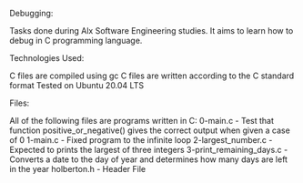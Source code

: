 Debugging:

Tasks done during Alx Software Engineering studies. It aims to learn how to debug in C programming language.

Technologies Used:

C files are compiled using gc
C files are written according to the C standard format
Tested on Ubuntu 20.04 LTS

Files:

All of the following files are programs written in C:
0-main.c - Test that function positive_or_negative() gives the correct output when given a case of 0
1-main.c - Fixed program to the infinite loop
2-largest_number.c - Expected to prints the largest of three integers
3-print_remaining_days.c - Converts a date to the day of year and determines how many days are left in the year
holberton.h - Header File
